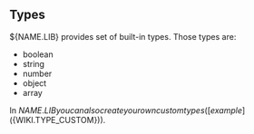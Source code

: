 ## Types
${NAME.LIB} provides set of built-in types. Those types are:
  - boolean
  - string
  - number
  - object
  - array

In ${NAME.LIB} you can also create your own custom types ([example](${WIKI.TYPE_CUSTOM})).
